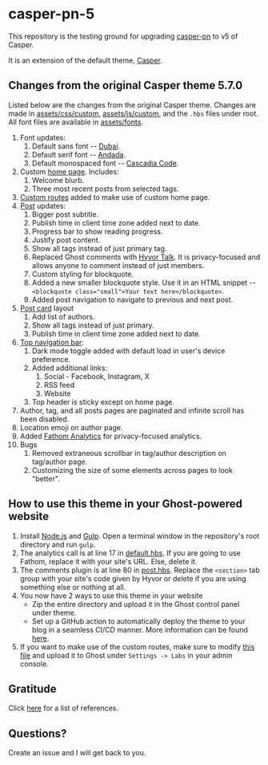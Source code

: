 # casper-pn-5

This repository is the testing ground for upgrading [casper-pn](https://github.com/pratnala/casper-pn) to v5 of Casper.

It is an extension of the default theme, [Casper](https://github.com/TryGhost/Casper).

## Changes from the original Casper theme 5.7.0

Listed below are the changes from the original Casper theme. Changes are made in [assets/css/custom](assets/css/custom), [assets/js/custom](assets/js/custom), and the `.hbs` files under root. All font files are available in [assets/fonts](assets/fonts).

1. Font updates:
   1. Default sans font -- [Dubai](https://dubaifont.com/).
   2. Default serif font -- [Andada](https://www.fontsquirrel.com/fonts/andada).
   3. Default monospaced font -- [Cascadia Code](https://github.com/microsoft/cascadia-code).
2. Custom [home page](home.hbs). Includes:
   1. Welcome blurb.
   2. Three most recent posts from selected tags.
3. [Custom routes](extras/routes.yaml) added to make use of custom home page.
4. [Post](post.hbs) updates:
   1. Bigger post subtitle.
   2. Publish time in client time zone added next to date.
   3. Progress bar to show reading progress.
   4. Justify post content.
   5. Show all tags instead of just primary tag.
   6. Replaced Ghost comments with [Hyvor Talk](https://talk.hyvor.com/). It is privacy-focused and allows anyone to comment instead of just members.
   7. Custom styling for blockquote.
   8. Added a new smaller blockquote style. Use it in an HTML snippet -- `<blockquote class="small">Your text here</blockquote>`.
   9. Added post navigation to navigate to previous and next post.
5. [Post card](partials/post-card.hbs) layout
   1. Add list of authors.
   2. Show all tags instead of just primary.
   3. Publish time in client time zone added next to date.
6. [Top navigation bar](default.hbs):
   1. Dark mode toggle added with default load in user's device preference.
   2. Added additional links:
      1. Social - Facebook, Instagram, X
      2. RSS feed
      3. Website
   3. Top header is sticky except on home page.
7. Author, tag, and all posts pages are paginated and infinite scroll has been disabled.
8. Location emoji on author page.
9. Added [Fathom Analytics](https://usefathom.com/) for privacy-focused analytics.
10. Bugs
    1. Removed extraneous scrollbar in tag/author description on tag/author page.
    2. Customizing the size of some elements across pages to look "better".

## How to use this theme in your Ghost-powered website

1. Install [Node.js](https://nodejs.org/) and [Gulp](https://gulpjs.com/). Open a terminal window in the repository's root directory and run `gulp`.
2. The analytics call is at line 17 in [default.hbs](default.hbs). If you are going to use Fathom, replace it with your site's URL. Else, delete it.
3. The comments plugin is at line 80 in [post.hbs](post.hbs). Replace the `<section>` tab group with your site's code given by Hyvor or delete if you are using something else or nothing at all.
4. You now have 2 ways to use this theme in your website
    * Zip the entire directory and upload it in the Ghost control panel under theme.
    * Set up a GitHub action to automatically deploy the theme to your blog in a seamless CI/CD manner. More information can be found [here](https://github.com/marketplace/actions/deploy-ghost-theme).
5. If you want to make use of the custom routes, make sure to modify [this file](extras/routes.yaml) and upload it to Ghost under `Settings -> Labs` in your admin console.

## Gratitude

Click [here](THANKS.md) for a list of references.

## Questions?

Create an issue and I will get back to you.
